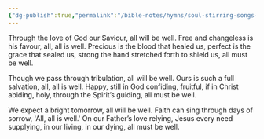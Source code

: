 ```yaml
---
{"dg-publish":true,"permalink":"/bible-notes/hymns/soul-stirring-songs-and-hymns/through-tribulation/","title":"Through Tribulation"}
---
```



Through the love of God our Saviour,
all will be well.
Free and changeless is his favour,
all, all is well.
Precious is the blood that healed us,
perfect is the grace that sealed us,
strong the hand stretched forth to shield us,
all must be well.

Though we pass through tribulation,
all will be well.
Ours is such a full salvation,
all, all is well.
Happy, still in God confiding,
fruitful, if in Christ abiding,
holy, through the Spirit’s guiding,
all must be well.

We expect a bright tomorrow,
all will be well.
Faith can sing through days of sorrow,
'All, all is well.'
On our Father’s love relying,
Jesus every need supplying,
in our living, in our dying,
all must be well.
